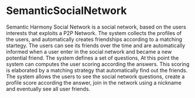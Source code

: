 # SemanticSocialNetwork
Semantic Harmony Social Network is a social network, based on the users interests that exploits a P2P Network. The system collects the profiles of the users, and automatically creates friendships according to a matching startegy. The users can see its friends over the time and are automatically informed when a user enter in the social network and became a new potential friend. The system defines a set of questions, At this point the system can computes the user scoring according the answers. This scoring is elaborated by a matching strategy that automatically find out the friends. The system allows the users to see the social network questions, create a profile score according the answer, join in the network using a nickname and eventually see all user friends. 
